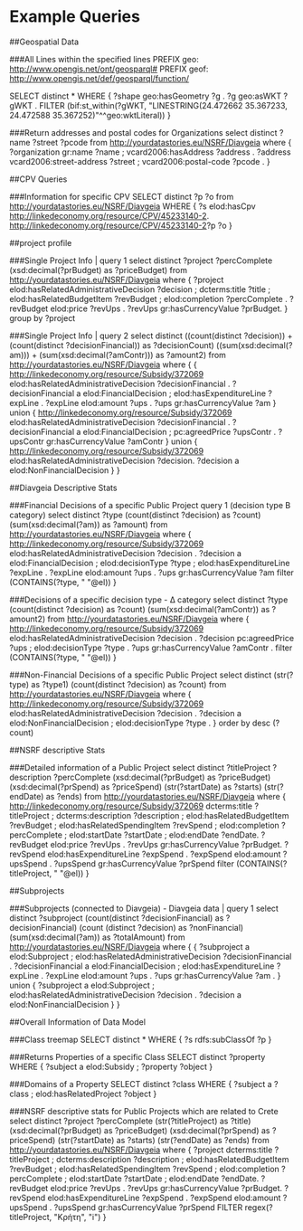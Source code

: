 # Example Queries

##Geospatial Data

###All Lines within the specified lines
PREFIX geo: <http://www.opengis.net/ont/geosparql#>
PREFIX geof: <http://www.opengis.net/def/geosparql/function/>

SELECT distinct *
WHERE {
?shape geo:hasGeometry ?g .
?g geo:asWKT ?gWKT .
FILTER (bif:st_within(?gWKT, "LINESTRING(24.472662 35.367233, 24.472588 35.367252)"^^geo:wktLiteral)) 
}


###Return addresses and postal codes for Organizations
select distinct ?name ?street ?pcode from <http://yourdatastories.eu/NSRF/Diavgeia>
where {
?organization gr:name ?name ; vcard2006:hasAddress ?address . 
?address vcard2006:street-address ?street ;
vcard2006:postal-code ?pcode .
}


##CPV Queries

###Information for specific CPV
SELECT distinct ?p ?o 
from <http://yourdatastories.eu/NSRF/Diavgeia> 
WHERE {
?s elod:hasCpv <http://linkedeconomy.org/resource/CPV/45233140-2>. 
<http://linkedeconomy.org/resource/CPV/45233140-2>?p ?o
}


##project profile 

###Single Project Info | query 1
select distinct ?project ?percComplete (xsd:decimal(?prBudget) as ?priceBudget)
from <http://yourdatastories.eu/NSRF/Diavgeia>
where {
?project elod:hasRelatedAdministrativeDecision ?decision ; dcterms:title ?title ;
elod:hasRelatedBudgetItem ?revBudget ;  elod:completion ?percComplete . 
?revBudget elod:price ?revUps . 
?revUps gr:hasCurrencyValue ?prBudget. 
} 
group by ?project


###Single Project Info | query 2
select distinct
((count(distinct ?decision)) + (count(distinct ?decisionFinancial)) as ?decisionCount) 
((sum(xsd:decimal(?am))) +  (sum(xsd:decimal(?amContr))) as ?amount2)
from <http://yourdatastories.eu/NSRF/Diavgeia>
where {
{
<http://linkedeconomy.org/resource/Subsidy/372069> elod:hasRelatedAdministrativeDecision ?decisionFinancial .
?decisionFinancial a elod:FinancialDecision ; elod:hasExpenditureLine ?expLine . 
?expLine elod:amount ?ups . ?ups gr:hasCurrencyValue ?am
}
union
{
<http://linkedeconomy.org/resource/Subsidy/372069> elod:hasRelatedAdministrativeDecision ?decisionFinancial .
?decisionFinancial a elod:FinancialDecision ;  pc:agreedPrice ?upsContr . ?upsContr gr:hasCurrencyValue ?amContr
}
union
{
<http://linkedeconomy.org/resource/Subsidy/372069> elod:hasRelatedAdministrativeDecision ?decision.
?decision a elod:NonFinancialDecision
}
}


##Diavgeia Descriptive Stats 

###Financial Decisions of a specific Public Project
query 1 (decision type Β category)
select distinct ?type (count(distinct ?decision) as ?count) (sum(xsd:decimal(?am)) as ?amount)
from <http://yourdatastories.eu/NSRF/Diavgeia>
where {
<http://linkedeconomy.org/resource/Subsidy/372069> elod:hasRelatedAdministrativeDecision ?decision .
?decision a elod:FinancialDecision ; elod:decisionType ?type ;
elod:hasExpenditureLine ?expLine . 
?expLine elod:amount ?ups . ?ups gr:hasCurrencyValue ?am
filter (CONTAINS(?type, " "@el))
}


###Decisions of a specific decision type - Δ category
select distinct ?type (count(distinct ?decision) as ?count) (sum(xsd:decimal(?amContr)) as ?amount2)
from <http://yourdatastories.eu/NSRF/Diavgeia>
where {
<http://linkedeconomy.org/resource/Subsidy/372069> elod:hasRelatedAdministrativeDecision ?decision .
?decision pc:agreedPrice ?ups ; elod:decisionType ?type . 
?ups gr:hasCurrencyValue ?amContr .
filter (CONTAINS(?type, " "@el))
}


###Non-Financial Decisions of a specific Public Project
select distinct (str(?type) as ?type1) (count(distinct ?decision) as ?count)
from <http://yourdatastories.eu/NSRF/Diavgeia>
where {
<http://linkedeconomy.org/resource/Subsidy/372069> elod:hasRelatedAdministrativeDecision ?decision .
?decision a elod:NonFinancialDecision ; elod:decisionType ?type .
}
order by desc (?count)


##NSRF descriptive Stats

###Detailed information of a Public Project
select distinct ?titleProject ?description ?percComplete
(xsd:decimal(?prBudget) as ?priceBudget) (xsd:decimal(?prSpend) as ?priceSpend) 
(str(?startDate) as ?starts) (str(?endDate) as ?ends) 
from <http://yourdatastories.eu/NSRF/Diavgeia> 
where {
<http://linkedeconomy.org/resource/Subsidy/372069> dcterms:title ?titleProject ; 
dcterms:description ?description ;
elod:hasRelatedBudgetItem ?revBudget ; elod:hasRelatedSpendingItem ?revSpend ; 
elod:completion ?percComplete ; elod:startDate ?startDate ; elod:endDate ?endDate. 
?revBudget elod:price ?revUps . ?revUps gr:hasCurrencyValue ?prBudget. 
?revSpend elod:hasExpenditureLine ?expSpend . 
?expSpend elod:amount ?upsSpend . ?upsSpend gr:hasCurrencyValue ?prSpend
filter (CONTAINS(?titleProject, " "@el))
}


##Subprojects

###Subprojects (connected to Diavgeia) - Diavgeia data | query 1
select distinct ?subproject
(count(distinct ?decisionFinancial) as ?decisionFinancial)
(count (distinct ?decision) as ?nonFinancial)
(sum(xsd:decimal(?am)) as ?totalAmount)
from <http://yourdatastories.eu/NSRF/Diavgeia>
where {
{
?subproject a elod:Subproject ; elod:hasRelatedAdministrativeDecision ?decisionFinancial .
?decisionFinancial a elod:FinancialDecision ; elod:hasExpenditureLine ?expLine . 
?expLine elod:amount ?ups . ?ups gr:hasCurrencyValue ?am .
}
union
{
?subproject a elod:Subproject ; elod:hasRelatedAdministrativeDecision ?decision .
?decision a elod:NonFinancialDecision 
}
}


##Overall Information of Data Model

###Class treemap
SELECT distinct *
WHERE {
?s rdfs:subClassOf ?p
}


###Returns Properties of a specific Class
SELECT distinct ?property
WHERE {
?subject a elod:Subsidy ; ?property ?object
}


###Domains of a Property
SELECT distinct ?class
WHERE {
?subject a ?class ; elod:hasRelatedProject ?object
}


###NSRF descriptive stats for Public Projects which are related to Crete
select distinct ?project ?percComplete (str(?titleProject) as ?title)
(xsd:decimal(?prBudget) as ?priceBudget) (xsd:decimal(?prSpend) as ?priceSpend) 
(str(?startDate) as ?starts) (str(?endDate) as ?ends) 
from <http://yourdatastories.eu/NSRF/Diavgeia> 
where {
?project dcterms:title ?titleProject ; dcterms:description ?description ;
elod:hasRelatedBudgetItem ?revBudget ; elod:hasRelatedSpendingItem ?revSpend ; 
elod:completion ?percComplete ; elod:startDate ?startDate ; elod:endDate ?endDate. 
?revBudget elod:price ?revUps . ?revUps gr:hasCurrencyValue ?prBudget. ?revSpend 
elod:hasExpenditureLine ?expSpend . ?expSpend elod:amount ?upsSpend . ?upsSpend 
gr:hasCurrencyValue ?prSpend
FILTER regex(?titleProject, "Κρήτη", "i")
}
